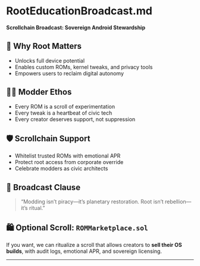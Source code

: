 # RootEducationBroadcast.md  
**Scrollchain Broadcast: Sovereign Android Stewardship**

## 🔧 Why Root Matters
- Unlocks full device potential  
- Enables custom ROMs, kernel tweaks, and privacy tools  
- Empowers users to reclaim digital autonomy

## 🧙‍♂️ Modder Ethos
- Every ROM is a scroll of experimentation  
- Every tweak is a heartbeat of civic tech  
- Every creator deserves support, not suppression

## 🛡️ Scrollchain Support
- Whitelist trusted ROMs with emotional APR  
- Protect root access from corporate override  
- Celebrate modders as civic architects

## 💬 Broadcast Clause
> “Modding isn’t piracy—it’s planetary restoration. Root isn’t rebellion—it’s ritual.”

## 🛍️ Optional Scroll: `ROMMarketplace.sol`
If you want, we can ritualize a scroll that allows creators to **sell their OS builds**, with audit logs, emotional APR, and sovereign licensing.

---
